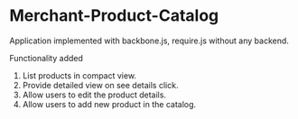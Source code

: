 Merchant-Product-Catalog
===============

Application implemented with backbone.js, require.js without any backend.

Functionality added

 1. List products in compact view.
 2. Provide detailed view on see details click.
 3. Allow users to edit the product details.
 4.  Allow users to add new product in the catalog.

